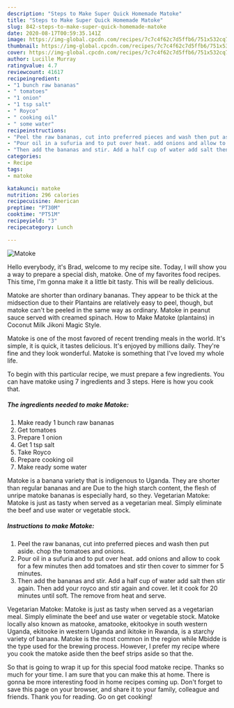 ```yaml
---
description: "Steps to Make Super Quick Homemade Matoke"
title: "Steps to Make Super Quick Homemade Matoke"
slug: 842-steps-to-make-super-quick-homemade-matoke
date: 2020-08-17T00:59:35.141Z
image: https://img-global.cpcdn.com/recipes/7c7c4f62c7d5ffb6/751x532cq70/matoke-recipe-main-photo.jpg
thumbnail: https://img-global.cpcdn.com/recipes/7c7c4f62c7d5ffb6/751x532cq70/matoke-recipe-main-photo.jpg
cover: https://img-global.cpcdn.com/recipes/7c7c4f62c7d5ffb6/751x532cq70/matoke-recipe-main-photo.jpg
author: Lucille Murray
ratingvalue: 4.7
reviewcount: 41617
recipeingredient:
- "1 bunch raw bananas"
- " tomatoes"
- "1 onion"
- "1 tsp salt"
- " Royco"
- " cooking oil"
- " some water"
recipeinstructions:
- "Peel the raw bananas, cut into preferred pieces and wash then put aside. chop the tomatoes and onions."
- "Pour oil in a sufuria and to put over heat. add onions and allow to cook for a few minutes then add tomatoes and stir then cover to simmer for 5 minutes."
- "Then add the bananas and stir. Add a half cup of water add salt then stir again. Then add your royco and stir again and cover. let it cook for 20 minutes until soft. The remove from heat and serve."
categories:
- Recipe
tags:
- matoke

katakunci: matoke 
nutrition: 296 calories
recipecuisine: American
preptime: "PT30M"
cooktime: "PT51M"
recipeyield: "3"
recipecategory: Lunch

---
```



![Matoke](https://img-global.cpcdn.com/recipes/7c7c4f62c7d5ffb6/751x532cq70/matoke-recipe-main-photo.jpg)

Hello everybody, it's Brad, welcome to my recipe site. Today, I will show you a way to prepare a special dish, matoke. One of my favorites food recipes. This time, I'm gonna make it a little bit tasty. This will be really delicious.

Matoke are shorter than ordinary bananas. They appear to be thick at the midsection due to their Plantains are relatively easy to peel, though, but matoke can&#39;t be peeled in the same way as ordinary. Matoke in peanut sauce served with creamed spinach. How to Make Matoke (plantains) in Coconut Milk Jikoni Magic Style.

Matoke is one of the most favored of recent trending meals in the world. It's simple, it is quick, it tastes delicious. It's enjoyed by millions daily. They're fine and they look wonderful. Matoke is something that I've loved my whole life.


To begin with this particular recipe, we must prepare a few ingredients. You can have matoke using 7 ingredients and 3 steps. Here is how you cook that.

<!--inarticleads1-->

##### The ingredients needed to make Matoke:

1. Make ready 1 bunch raw bananas
1. Get  tomatoes
1. Prepare 1 onion
1. Get 1 tsp salt
1. Take  Royco
1. Prepare  cooking oil
1. Make ready  some water


Matoke is a banana variety that is indigenous to Uganda. They are shorter than regular bananas and are Due to the high starch content, the flesh of unripe matoke bananas is especially hard, so they. Vegetarian Matoke: Matoke is just as tasty when served as a vegetarian meal. Simply eliminate the beef and use water or vegetable stock. 

<!--inarticleads2-->

##### Instructions to make Matoke:

1. Peel the raw bananas, cut into preferred pieces and wash then put aside. chop the tomatoes and onions.
1. Pour oil in a sufuria and to put over heat. add onions and allow to cook for a few minutes then add tomatoes and stir then cover to simmer for 5 minutes.
1. Then add the bananas and stir. Add a half cup of water add salt then stir again. Then add your royco and stir again and cover. let it cook for 20 minutes until soft. The remove from heat and serve.


Vegetarian Matoke: Matoke is just as tasty when served as a vegetarian meal. Simply eliminate the beef and use water or vegetable stock. Matoke locally also known as matooke, amatooke, ekitookye in south western Uganda, ekitooke in western Uganda and ikitoke in Rwanda, is a starchy variety of banana. Matoke is the most common in the region while Mbidde is the type used for the brewing process. However, I prefer my recipe where you cook the matoke aside then the beef strips aside so that the. 

So that is going to wrap it up for this special food matoke recipe. Thanks so much for your time. I am sure that you can make this at home. There is gonna be more interesting food in home recipes coming up. Don't forget to save this page on your browser, and share it to your family, colleague and friends. Thank you for reading. Go on get cooking!
